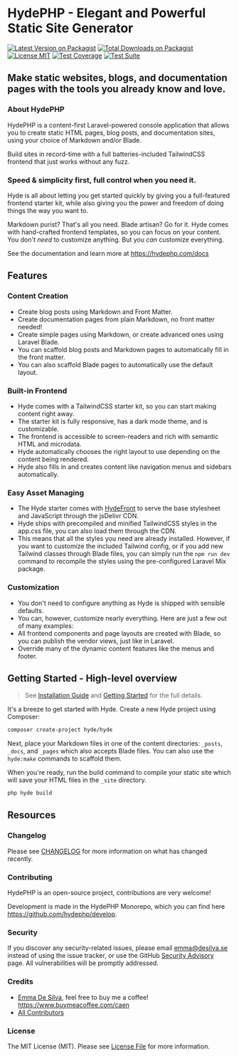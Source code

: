 # HydePHP - Elegant and Powerful Static Site Generator

[![Latest Version on Packagist](https://img.shields.io/packagist/v/hyde/framework?include_prereleases)](https://packagist.org/packages/hyde/framework)
[![Total Downloads on Packagist](https://img.shields.io/packagist/dt/hyde/framework)](https://packagist.org/packages/hyde/framework)
[![License MIT](https://img.shields.io/github/license/hydephp/hyde)](https://github.com/hydephp/hyde/blob/master/LICENSE.md)
[![Test Coverage](https://codecov.io/gh/hydephp/develop/branch/master/graph/badge.svg?token=G6N2161TOT)](https://codecov.io/gh/hydephp/develop)
[![Test Suite](https://github.com/hydephp/develop/actions/workflows/continuous-integration.yml/badge.svg)](https://github.com/hydephp/develop/actions/workflows/continuous-integration.yml)


## Make static websites, blogs, and documentation pages with the tools you already know and love.

### About HydePHP

HydePHP is a content-first Laravel-powered console application that allows you to create static HTML pages, blog posts, and documentation sites,
using your choice of Markdown and/or Blade.

Build sites in record-time with a full batteries-included TailwindCSS frontend that just works without any fuzz.

### Speed & simplicity first, full control when you need it.

Hyde is all about letting you get started quickly by giving you a full-featured frontend starter kit, while also giving you the power and freedom of doing things the way you want to.

Markdown purist? That's all you need. Blade artisan? Go for it.
Hyde comes with hand-crafted frontend templates, so you can focus on your content.
You don't _need_ to customize anything. But you _can_ customize everything.

See the documentation and learn more at https://hydephp.com/docs


## Features

### Content Creation

- Create blog posts using Markdown and Front Matter.
- Create documentation pages from plain Markdown, no front matter needed!
- Create simple pages using Markdown, or create advanced ones using Laravel Blade.
- You can scaffold blog posts and Markdown pages to automatically fill in the front matter.
- You can also scaffold Blade pages to automatically use the default layout.

### Built-in Frontend

- Hyde comes with a TailwindCSS starter kit, so you can start making content right away.
- The starter kit is fully responsive, has a dark mode theme, and is customizable.
- The frontend is accessible to screen-readers and rich with semantic HTML and microdata.
- Hyde automatically chooses the right layout to use depending on the content being rendered.
- Hyde also fills in and creates content like navigation menus and sidebars automatically.

### Easy Asset Managing

- The Hyde starter comes with [HydeFront](https://github.com/hydephp/hydefront) to serve the base stylesheet and JavaScript through the jsDelivr CDN.
- Hyde ships with precompiled and minified TailwindCSS styles in the app.css file, you can also load them through the CDN.
- This means that all the styles you need are already installed. However, if you want to customize the included Tailwind config, or if you add new Tailwind classes through Blade files, you can simply run the `npm run dev` command to recompile the styles using the pre-configured Laravel Mix package.

### Customization

- You don't need to configure anything as Hyde is shipped with sensible defaults.
- You can, however, customize nearly everything. Here are just a few out of many examples:
- All frontend components and page layouts are created with Blade, so you
  can publish the vendor views, just like in Laravel.
- Override many of the dynamic content features like the menus and footer.


## Getting Started - High-level overview

> See [Installation Guide](https://hydephp.com/docs/1.x/installation) and [Getting Started](https://hydephp.com/docs/1.x/getting-started) for the full details.

It's a breeze to get started with Hyde. Create a new Hyde project using Composer:

```bash
composer create-project hyde/hyde
```

Next, place your Markdown files in one of the content directories:  `_posts`, `_docs`, and `_pages` which also accepts Blade files. You can also use the `hyde:make` commands to scaffold them.

When you're ready, run the build command to compile your static site which will save your HTML files in the `_site` directory.

```bash
php hyde build
```


## Resources

### Changelog

Please see [CHANGELOG](https://github.com/hydephp/develop/blob/master/CHANGELOG.md) for more information on what has changed recently.

### Contributing

HydePHP is an open-source project, contributions are very welcome!

Development is made in the HydePHP Monorepo, which you can find here https://github.com/hydephp/develop.

### Security

If you discover any security-related issues, please email emma@desilva.se instead of using the issue tracker,
or use the GitHub [Security Advisory](https://github.com/hydephp/develop/security/advisories) page.
All vulnerabilities will be promptly addressed.

### Credits

-   [Emma De Silva](https://github.com/emmadesilva), feel free to buy me a coffee! https://www.buymeacoffee.com/caen
-   [All Contributors](../../contributors)

### License

The MIT License (MIT). Please see [License File](LICENSE.md) for more information.
